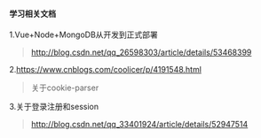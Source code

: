 #### 学习相关文档
1.Vue+Node+MongoDB从开发到正式部署
> http://blog.csdn.net/qq_26598303/article/details/53468399

2.https://www.cnblogs.com/coolicer/p/4191548.html
> 关于cookie-parser

3.关于登录注册和session
> http://blog.csdn.net/qq_33401924/article/details/52947514